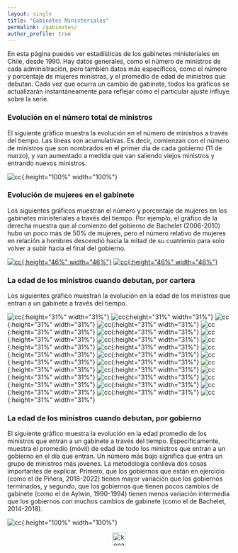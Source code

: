 ```yaml
---
layout: single
title: "Gabinetes Ministeriales"
permalink: /gabinetes/
author_profile: true
---
```


En esta página puedes ver estadísticas de los gabinetes ministeriales en Chile, desde 1990. Hay datos generales, como el número de ministros de cada administración, pero también datos más específicos, como el número y porcentaje de mujeres ministras, y el promedio de edad de ministros que debutan. Cada vez que ocurra un cambio de gabinete, todos los gráficos se actualizarán instantáneamente para reflejar cómo el particular ajuste influye sobre la serie.


### Evolución en el número total de ministros

El siguiente gráfico muestra la evolución en el número de ministros a través del tiempo. Las líneas son acumulativas. Es decir, comienzan con el número de ministros que son nombrados en el primer día de cada gobierno (11 de marzo), y van aumentado a medida que van saliendo viejos ministros y entrando nuevos ministros.


![cc](/images/gabinete/edad/chile_gabinete_numero_total.png){:height="100%" width="100%"}


### Evolución de mujeres en el gabinete

Los siguientes gráficos muestran el número y porcentaje de mujeres en los gabinetes ministeriales a través del tiempo. Por ejemplo, el gráfico de la derecha muestra que al comienzo del gobierno de Bachelet (2006-2010) hubo un poco más de 50% de mujeres, pero el número relativo de mujeres en relación a hombres descendió hacia la mitad de su cuatrienio para solo volver a subir hacia el final del gobierno.


[![cc](/images/gabinete/edad/chile_gabinete_numero_mujeres.png){:height="46%" width="46%"}](https://tresquintos.cl/images/chile_gabinete_numero_mujeres.png)
[![cc](/images/gabinete/edad/chile_gabinete_porcentaje_mujeres.png){:height="46%" width="46%"}](https://tresquintos.cl/images/chile_gabinete_porcentaje_mujeres.png)




### La edad de los ministros cuando debutan, por cartera

Los siguientes gráfico muestran la evolución en la edad de los ministros que entran a un gabinete a través del tiempo. 

![cc](/images/gabinete/edad/chile_edad_Agricultura.png){:height="31%" width="31%"}
![cc](/images/gabinete/edad/chile_edad_Bienes%20Nacionales.png){:height="31%" width="31%"}
![cc](/images/gabinete/edad/chile_edad_Cultura.png){:height="31%" width="31%"}
![cc](/images/gabinete/edad/chile_edad_Defensa.png){:height="31%" width="31%"}
![cc](/images/gabinete/edad/chile_edad_Deporte.png){:height="31%" width="31%"}
![cc](/images/gabinete/edad/chile_edad_Desarrollo%20Social.png){:height="31%" width="31%"}
![cc](/images/gabinete/edad/chile_edad_Economía.png){:height="31%" width="31%"}
![cc](/images/gabinete/edad/chile_edad_Educación.png){:height="31%" width="31%"}
![cc](/images/gabinete/edad/chile_edad_Energía.png){:height="31%" width="31%"}
![cc](/images/gabinete/edad/chile_edad_Hacienda.png){:height="31%" width="31%"}
![cc](/images/gabinete/edad/chile_edad_Interior.png){:height="31%" width="31%"}
![cc](/images/gabinete/edad/chile_edad_Justicia.png){:height="31%" width="31%"}
![cc](/images/gabinete/edad/chile_edad_Medio%20Ambiente.png){:height="31%" width="31%"}
![cc](/images/gabinete/edad/chile_edad_Minería.png){:height="31%" width="31%"}
![cc](/images/gabinete/edad/chile_edad_Mujer.png){:height="31%" width="31%"}
![cc](/images/gabinete/edad/chile_edad_Obras%20Públicas.png){:height="31%" width="31%"}
![cc](/images/gabinete/edad/chile_edad_Relaciones%20Exteriores.png){:height="31%" width="31%"}
![cc](/images/gabinete/edad/chile_edad_Salud.png){:height="31%" width="31%"}
![cc](/images/gabinete/edad/chile_edad_Segegob.png){:height="31%" width="31%"}
![cc](/images/gabinete/edad/chile_edad_Segpres.png){:height="31%" width="31%"}
![cc](/images/gabinete/edad/chile_edad_Trabajo.png){:height="31%" width="31%"}
![cc](/images/gabinete/edad/chile_edad_Transporte.png){:height="31%" width="31%"}
![cc](/images/gabinete/edad/chile_edad_Vivienda.png){:height="31%" width="31%"}



### La edad de los ministros cuando debutan, por gobierno

El siguiente gráfico muestra la evolución en la edad promedio de los ministros que entran a un gabinete a través del tiempo. Específicamente, muestra el promedio (móvil) de edad de todo los ministros que entran a un gobierno en el día que entran. Un número más bajo significa que entra un grupo de ministros más jovenes. La metodología conlleva dos cosas importantes de explicar. Primero, que los gobiernos que están en ejercicio (como el de Piñera, 2018-2022) tienen mayor variación que los gobiernos terminados, y segundo, que los gobiernos que tienen pocos cambios de gabinete (como el de Aylwin, 1990-1994) tienen menos variación intermedia que los gobiernos con muchos cambios de gabinete (como el de Bachelet, 2014-2018).

![cc](/images/gabinete/edad/chile_gabinete_promedio_edad.png){:height="100%" width="100%"}



<!-- NES -->
<style>
.aligncenter {
    text-align: center;
}
</style>
<p class="aligncenter">
    <img src="/images/nes.png" width="30" height="30" alt="konami" />
</p>
<script src="/js/topsecret.js"></script>


<!-- Favicon -->
<link rel="apple-touch-icon" sizes="180x180" href="/apple-touch-icon.png">
<link rel="icon" type="image/png" sizes="32x32" href="/favicon-32x32.png">
<link rel="icon" type="image/png" sizes="16x16" href="/favicon-16x16.png">
<link rel="manifest" href="/site.webmanifest">
<link rel="mask-icon" href="/safari-pinned-tab.svg" color="#5bbad5">
<meta name="msapplication-TileColor" content="#b91d47">
<meta name="theme-color" content="#ffffff">
